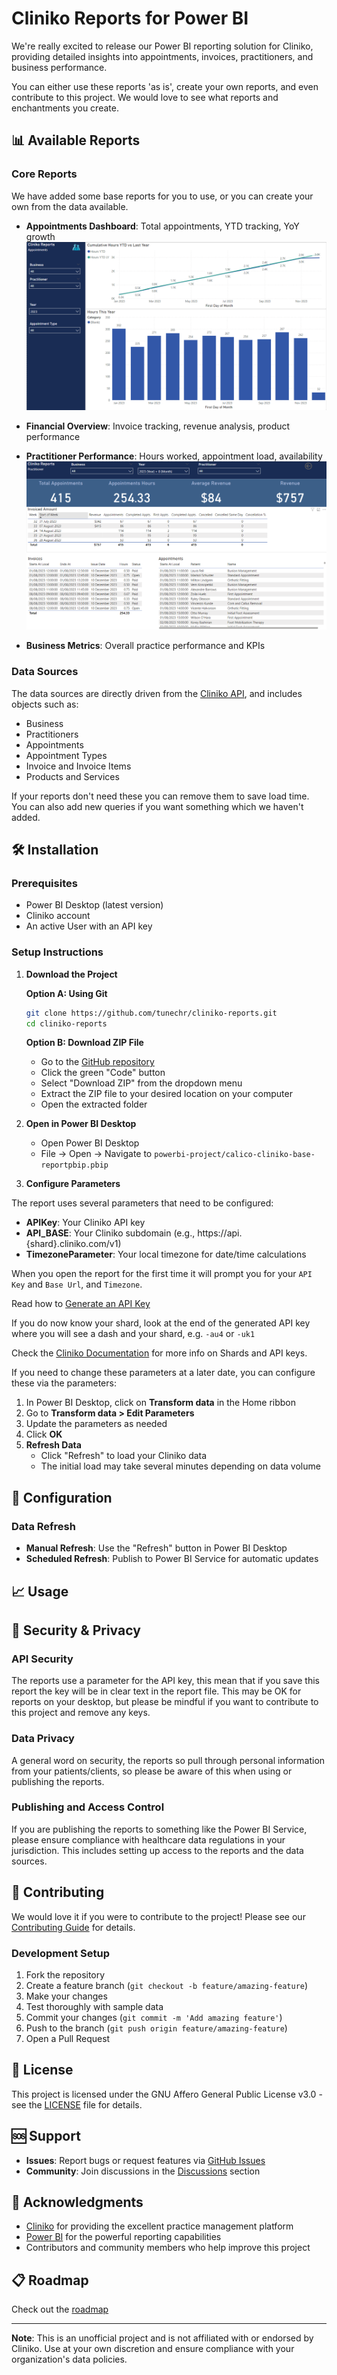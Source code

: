 # Cliniko Reports for Power BI
We're really excited to release our Power BI reporting solution for Cliniko, providing detailed insights into appointments, invoices, practitioners, and business performance.

You can either use these reports 'as is', create your own reports, and even contribute to this project.   We would love to see what reports and enchantments you create.


## 📊 Available Reports

### Core Reports
We have added some base reports for you to use, or you can create your own from the data available. 

- **Appointments Dashboard**: Total appointments, YTD tracking, YoY growth
![Alt text](/docs//assets/images/screenshot-appointments.png "Appointments Report")
- **Financial Overview**: Invoice tracking, revenue analysis, product performance
- **Practitioner Performance**: Hours worked, appointment load, availability
![Alt text](/docs//assets/images/screenshot-practitioner.png "Practitioner Report")

- **Business Metrics**: Overall practice performance and KPIs

### Data Sources
The data sources are directly driven from the [Cliniko API](https://docs.api.cliniko.com/), and includes objects such as:

- Business
- Practitioners
- Appointments
- Appointment Types
- Invoice and Invoice Items 
- Products and Services

If your reports don't need these you can remove them to save load time.  You can also add new queries if you want something which we haven't added. 

## 🛠️ Installation

### Prerequisites

- Power BI Desktop (latest version)
- Cliniko account
- An active User with an API key 

### Setup Instructions

1. **Download the Project**

   **Option A: Using Git**
   ```bash
   git clone https://github.com/tunechr/cliniko-reports.git
   cd cliniko-reports
   ```

   **Option B: Download ZIP File**
   - Go to the [GitHub repository](https://github.com/CalicoTechnology/cliniko-powerbi)
   - Click the green "Code" button
   - Select "Download ZIP" from the dropdown menu
   - Extract the ZIP file to your desired location on your computer
   - Open the extracted folder

2. **Open in Power BI Desktop**
   - Open Power BI Desktop
   - File → Open → Navigate to `powerbi-project/calico-cliniko-base-reportpbip.pbip`

3. **Configure Parameters**

  The report uses several parameters that need to be configured:
   - **APIKey**: Your Cliniko API key
   - **API_BASE**: Your Cliniko subdomain (e.g., https://api.{shard}.cliniko.com/v1)
   - **TimezoneParameter**: Your local timezone for date/time calculations

When you open the report for the first time it will prompt you for your `API Key` and `Base Url`, and `Timezone`.

Read how to [Generate an API Key](https://help.cliniko.com/en/articles/1023957-generate-a-cliniko-api-key)

If you do now know your shard, look at the end of the generated API key where you will see a dash and your shard, e.g. `-au4` or `-uk1`

Check the [Cliniko Documentation](https://docs.api.cliniko.com/guides/urls) for more info on Shards and API keys. 

If you need to change these parameters at a later date, you can configure these via the parameters:

1. In Power BI Desktop, click on **Transform data** in the Home ribbon
2. Go to **Transform data > Edit Parameters**
3. Update the parameters as needed
4. Click **OK**
5. **Refresh Data**
   - Click "Refresh" to load your Cliniko data
   - The initial load may take several minutes depending on data volume

## 🔧 Configuration

### Data Refresh

- **Manual Refresh**: Use the "Refresh" button in Power BI Desktop
- **Scheduled Refresh**: Publish to Power BI Service for automatic updates

## 📈 Usage

## 🔐 Security & Privacy

### API Security
The reports use a parameter for the API key, this mean that if you save this report the key will be in clear text in the report file. This may be OK for reports on your desktop, but please be mindful if you want to contribute to this project and remove any keys. 
### Data Privacy
A general word on security, the reports so pull through personal information from your patients/clients, so please be aware of this when using or publishing the reports. 
### Publishing and Access Control
If you are publishing the reports to something like the Power BI Service, please ensure compliance with healthcare data regulations in your jurisdiction.  This includes setting up access to the reports and the data sources. 

## 🤝 Contributing

We would love it if you were to contribute to the project! Please see our [Contributing Guide](CONTRIBUTING.md) for details.

### Development Setup

1. Fork the repository
2. Create a feature branch (`git checkout -b feature/amazing-feature`)
3. Make your changes
4. Test thoroughly with sample data
5. Commit your changes (`git commit -m 'Add amazing feature'`)
6. Push to the branch (`git push origin feature/amazing-feature`)
7. Open a Pull Request

## 📝 License

This project is licensed under the GNU Affero General Public License v3.0 - see the [LICENSE](LICENSE) file for details.

## 🆘 Support

- **Issues**: Report bugs or request features via [GitHub Issues](https://github.com/CalicoTechnology/cliniko-powerbi/issues)
- **Community**: Join discussions in the [Discussions](https://github.com/CalicoTechnology/cliniko-powerbi/discussions) section

## 🙏 Acknowledgments

- [Cliniko](https://www.cliniko.com) for providing the excellent practice management platform
- [Power BI](https://powerbi.microsoft.com) for the powerful reporting capabilities
- Contributors and community members who help improve this project

## 📋 Roadmap

Check out the [roadmap](https://github.com/users/tunechr/projects/2)

---

**Note**: This is an unofficial project and is not affiliated with or endorsed by Cliniko. Use at your own discretion and ensure compliance with your organization's data policies.
